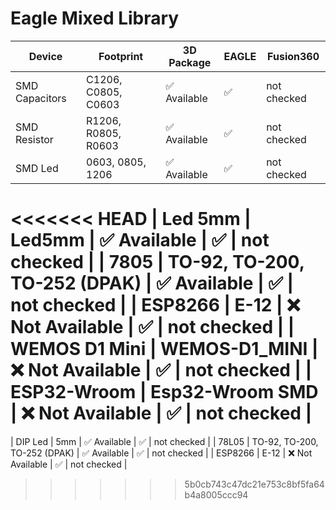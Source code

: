 # Eagle Mixed Library

| Device             | Footprint                     | 3D Package        | EAGLE |  Fusion360 |
| -------------------| ------------------------------| ------------------| ------| -----------|
| SMD Capacitors     | C1206, C0805, C0603           | ✅ Available     |  ✅  | not checked |
| SMD Resistor       | R1206, R0805, R0603           | ✅ Available     |  ✅  | not checked |
| SMD Led            | 0603, 0805, 1206              | ✅ Available     |  ✅  | not checked |
<<<<<<< HEAD
| Led 5mm            | Led5mm                        | ✅ Available     |  ✅  | not checked |
| 7805               | TO-92, TO-200, TO-252 (DPAK)  | ✅ Available     |  ✅  | not checked |
| ESP8266            | E-12                          | ❌ Not Available |  ✅  | not checked |
| WEMOS D1 Mini      | WEMOS-D1_MINI                 | ❌ Not Available |  ✅  | not checked |
| ESP32-Wroom        | Esp32-Wroom SMD               | ❌ Not Available |  ✅  | not checked |
=======
| DIP Led            | 5mm                           | ✅ Available     |  ✅  | not checked |
| 78L05              | TO-92, TO-200, TO-252 (DPAK)  | ✅ Available     |  ✅  | not checked |
| ESP8266            | E-12                          | ❌ Not Available |  ✅  | not checked |
>>>>>>> 5b0cb743c47dc21e753c8bf5fa64b4a8005ccc94
